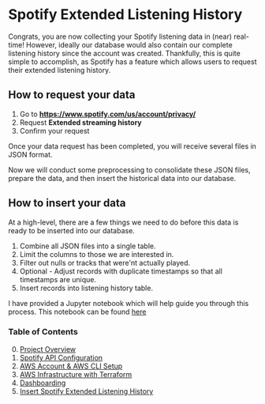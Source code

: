 # Spotify Extended Listening History

Congrats, you are now collecting your Spotify listening data in (near) real-time! However, ideally our database would also contain our complete listening history since the account was created. Thankfully, this is quite simple to accomplish, as Spotify has a feature which allows users to request their extended listening history. 

## How to request your data
1. Go to **https://www.spotify.com/us/account/privacy/**
1. Request **Extended streaming history**
1. Confirm your request

Once your data request has been completed, you will receive several files in JSON format. 

Now we will conduct some preprocessing to consolidate these JSON files, prepare the data, and then insert the historical data into our database.


## How to insert your data

At a high-level, there are a few things we need to do before this data is ready to be inserted into our database.

1. Combine all JSON files into a single table.
1. Limit the columns to those we are interested in.
1. Filter out nulls or tracks that were'nt actually played.
1. Optional - Adjust records with duplicate timestamps so that all timestamps are unique.
1. Insert records into listening history table.

I have provided a Jupyter notebook which will help guide you through this process. 
This notebook can be found [here](instructions\code_snippets\spotifyPostgresInsert.ipynb)



### Table of Contents
0. [Project Overview](https://github.com/zachmiller280/Spotify-API-Pipeline/tree/main)
1. [Spotify API Configuration](1-spotify_api.md)
1. [AWS Account & AWS CLI Setup](2-aws.md)
1. [AWS Infrastructure with Terraform](3-aws_infrastructure.md)
1. [Dashboarding](4-google_looker.md)
1. [Insert Spotify Extended Listening History](5-spotify_extended_listening.md)

